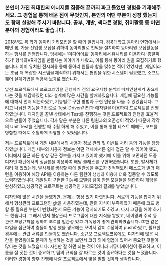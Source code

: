 ### 본인이 가진 최대한의 에너지를 집중해 끝까지 파고 들었던 경험을 기재해주세요.  그 경험을 통해 배운 점이 무엇인지, 본인의 어떤 부분이 성장 했는지도 함께 설명해 주시기 바랍니다. 공부, 개발, 색다른 경험, 취미활동 등 어떤 분야의 경험이라도 좋습니다.

 2018년도 봄 학기 동아리 거리모집을 할 때의 일입니다. 경북대학교 동아리 연합에서는 매년 봄, 가을 신입생 모집을 위하여 동아리별로 천막을 설치하여 동아리원 모집활동을 하는 행사를 진행합니다. 당해에는 ‘미디어아트’ 동아리에서 유니티를 이용하여 ‘총알피하기’ 형식의VR게임을 만들자는 이야기가 나왔고, 이를 통해 동아리 원을 모집하기로 했습니다. 이미 유치원 전시회를 통해 동아리 원들과 합을 맞춰본 적이 있었지만, 게임이라는 조금 더 복잡한 시스템을 제작하기 위해서는 협업을 위한 시스템이 필요했고, 소프트웨어 설계기법을 적용해 보기로 했습니다. 

 앞선 프로젝트에서 프로그래밍을 진행하기 전의 요구사항 분석과 디자인설계가 중요하다는 것을 체감하였던 터라 설계에 많은 시간을 할애하였습니다. 게임에 필요한 기능들에 대해서 먼저 의논하였고, 기능별로 구현 방법과 구현 인원을 나눌 수 있었습니다. 그리고 나눠진 기능을 기반으로 Test-Driven기법과 애자일을 이용하여 프로젝트를 진행하였습니다. 디자인을 끝낸 상태에서 Test를 진행하는 것은 프로젝트의 진행을 효율적으로 만들어 주었습니다. 각자 맡은 부분은 다른 팀원과의 의존성이 적었기 때문에 각각의 Unit Test를 진행할 때 수월 하게 해 주었고, 이를 통해 통합 테스트 때에도, 코드를 병합할 때에도 수월하게 작업할 수 있었습니다.

저는 프로젝트에서 게임 내부에서의 사용자 정보 관리 및 이벤트 처리 등의 기능을 담당하였습니다. 게임 내부의 사용자 정보는 어떤 객체에서든 쉽게 접근 할 수 있어야 했고, 어디에서 접근 하든 항상 같은 정보를 가지고 있어야 했기에, 이를 위해 고민하던 도중 디자인 패턴에서의 싱글톤을 이용하여 해당 클래스를 구현하였습니다.  또한, 발사체가 여러 개 있었는데, 발사체를 생성할 때에 일관성을 주고자 정적팩토리 메소드과 빌더 패턴을 이용하여 해당 API를 이용하는 다른 팀원이 생성과 이용에 더욱 집중할 수 있도록 노력하였습니다. 개발팀이 구현한 기능에 모델링 팀이 만든 모델들을 병합하여 게임을 완성하였고,성공적인 프로젝트는 성공적인 거리모집의 결과를 낳았습니다. 

 디자인에 많은 시간을 들였지만, 문제는 항상 있기 마련입니다. 서로의 기능을 합치기 위해서 형상관리 프로그램인 git을 사용하였는데, 관련 지식이 부족하였기 때문에 코드 병합 중 필요한 부분이 변형되면서 모든 기능이 정지되기도 하였고, 다시 코딩을 해야 하기도 했습니다. 그래서 먼저 형상관리 프로그램에 대한 지식을 쌓았고, 네이밍과 주석 등 관련 코딩규칙을 정하여 코드를 일관성 있고 가독성이 좋게 관리하였습니다. 또한 같은 파일을 접근하여 충돌이 발생 했을 경우에는 모여서 같이 수정하여 push하였고, 필요한 경우에는 관련 서류를 만들기도 했습니다. 소규모 프로젝트였음에도, 디자인에 많은 시간을 들였음에도 문제가 발생하는 것을 보면서 코딩 외에 협업에 있어서 중요한 것들이 많다는 것을 느꼈습니다. 자신만 잘 하면 되는 것이 아니라 커뮤니케이션이 중요하고, 이름을 잘 짓는 것이 중요하고, 팀의 규칙을 잘 따르는 것이 중요하다는 것을 느꼈습니다. 이러한 경험이 향후 진행해 나갈 프로젝트에서 빛을 발할 것이라 생각합니다.